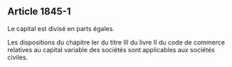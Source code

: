 Article 1845-1
----
Le capital est divisé en parts égales.

Les dispositions du chapitre Ier du titre III du livre II du code de commerce
relatives au capital variable des sociétés sont applicables aux sociétés
civiles.
